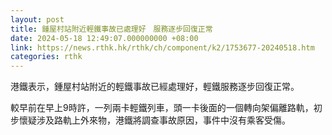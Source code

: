 ```yaml
---
layout: post
title: 鍾屋村站附近輕鐵事故已處理好　服務逐步回復正常
date: 2024-05-18 12:49:07.000000000 +08:00
link: https://news.rthk.hk/rthk/ch/component/k2/1753677-20240518.htm
categories: rthk
---
```


港鐵表示，鍾屋村站附近的輕鐵事故已經處理好，輕鐵服務逐步回復正常。

較早前在早上9時許，一列兩卡輕鐵列車，頭一卡後面的一個轉向架偏離路軌，初步懷疑涉及路軌上外來物，港鐵將調查事故原因，事件中沒有乘客受傷。
